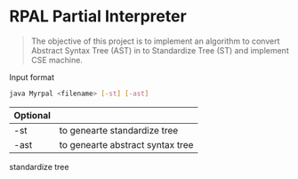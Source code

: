 # RPAL Partial Interpreter

> The objective of this project is to implement an algorithm to convert Abstract Syntax Tree (AST) in to Standardize Tree (ST) and implement CSE machine.

Input format

```sh
java Myrpal <filename> [-st] [-ast]
```

| Optional| |
| ------ | ------ |
| -st | to genearte standardize tree |
| -ast | to genearte abstract syntax tree |

standardize tree
